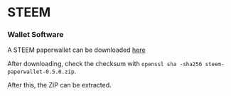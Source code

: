 # STEEM

### Wallet Software

A STEEM paperwallet can be downloaded [here](https://github.com/xeroc/steem-paperwallet/releases/tag/0.5.0)

After downloading, check the checksum with `openssl sha -sha256 steem-paperwallet-0.5.0.zip`.

After this, the ZIP can be extracted.



